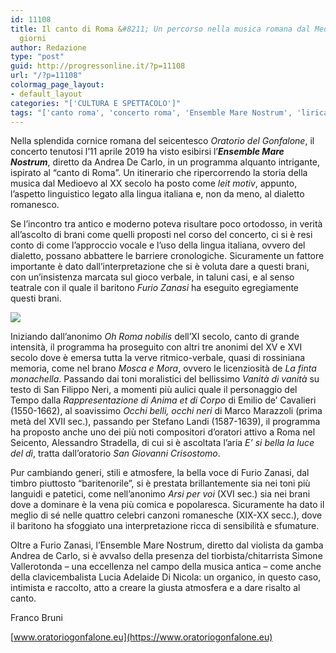 ```yaml
---
id: 11108
title: Il canto di Roma &#8211; Un percorso nella musica romana dal Medioevo ai nostri
  giorni
author: Redazione
type: "post"
guid: http://progressonline.it/?p=11108
url: "/?p=11108"
colormag_page_layout:
- default_layout
categories: "['CULTURA E SPETTACOLO']"
tags: "['canto roma', 'concerto roma', 'Ensemble Mare Nostrum', 'lirica roma', 'musica classica roma']"
---
```


Nella splendida cornice romana del seicentesco *Oratorio del Gonfalone*, il concerto tenutosi l’11 aprile 2019 ha visto esibirsi l’***Ensemble Mare Nostrum***, diretto da Andrea De Carlo, in un programma alquanto intrigante, ispirato al “canto di Roma”. Un itinerario che ripercorrendo la storia della musica dal Medioevo al XX secolo ha posto come *leit motiv*, appunto, l’aspetto linguistico legato alla lingua italiana e, non da meno, al dialetto romanesco.

Se l’incontro tra antico e moderno poteva risultare poco ortodosso, in verità all’ascolto di brani come quelli proposti nel corso del concerto, ci si è resi conto di come l’approccio vocale e l’uso della lingua italiana, ovvero del dialetto, possano abbattere le barriere cronologiche. Sicuramente un fattore importante è dato dall’interpretazione che si è voluta dare a questi brani, con un’insistenza marcata sul gioco verbale, in taluni casi, e al senso teatrale con il quale il baritono *Furio Zanasi* ha eseguito egregiamente questi brani.

![](https://progressonline.it/wp-content/uploads/2019/04/Foto-concerto-1024x498.jpg)

Iniziando dall’anonimo *Oh Roma nobilis* dell’XI secolo, canto di grande intensità, il programma ha proseguito con altri tre anonimi del XV e XVI secolo dove è emersa tutta la verve ritmico-verbale, quasi di rossiniana memoria, come nel brano *Mosca e Mora*, ovvero le licenziosità de *La finta monachella*. Passando dai toni moralistici del bellissimo *Vanità di vanità* su testo di San Filippo Neri, a momenti più aulici quale il personaggio del Tempo dalla *Rappresentazione di Anima et di Corpo* di Emilio de’ Cavalieri (1550-1662), al soavissimo *Occhi belli, occhi neri* di Marco Marazzoli (prima metà del XVII sec.), passando per Stefano Landi (1587-1639), il programma ha proposto anche uno dei più noti compositori d’oratori attivo a Roma nel Seicento, Alessandro Stradella, di cui si è ascoltata l’aria *E’ si bella la luce del dì*, tratta dall’oratorio *San Giovanni Crisostomo*.

Pur cambiando generi, stili e atmosfere, la bella voce di Furio Zanasi, dal timbro piuttosto “baritenorile”, si è prestata brillantemente sia nei toni più languidi e patetici, come nell’anonimo *Arsi per voi* (XVI sec.) sia nei brani dove a dominare è la vena più comica e popolaresca. Sicuramente ha dato il meglio di sé nelle quattro celebri canzoni romanesche (XIX-XX secc.), dove il baritono ha sfoggiato una interpretazione ricca di sensibilità e sfumature.

Oltre a Furio Zanasi, l’Ensemble Mare Nostrum, diretto dal violista da gamba Andrea de Carlo, si è avvalso della presenza del tiorbista/chitarrista Simone Vallerotonda – una eccellenza nel campo della musica antica – come anche della clavicembalista Lucia Adelaide Di Nicola: un organico, in questo caso, intimista e raccolto, atto a creare la giusta atmosfera e a dare risalto al canto.

Franco Bruni

[www.oratoriogonfalone.eu](https://www.oratoriogonfalone.eu)